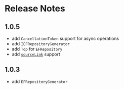 # Release Notes

## 1.0.5

- add `CancellationToken` support for async operations
- add `IEFRepositoryGenerator`
- add `Top` for `EFRepository`
- add [`sourceLink`](https://github.com/dotnet/sourcelink) support

## 1.0.3

- add `EFRepositoryGenerator`
